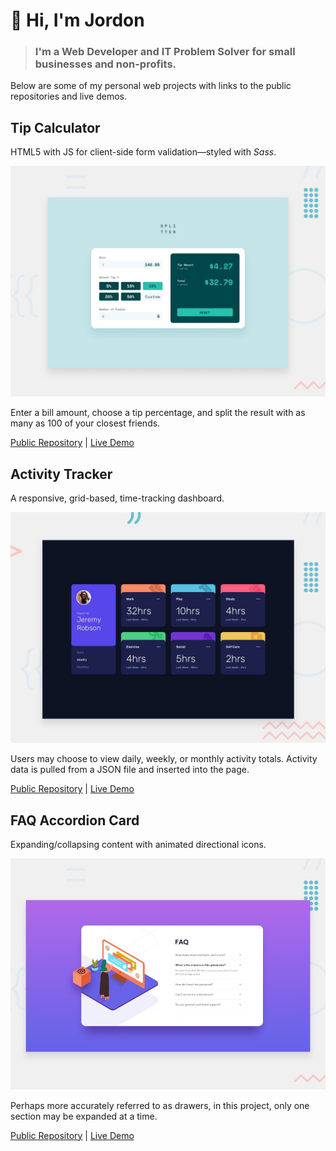 # :wave: Hi, I'm Jordon

> ### I'm a **Web Developer** and **IT Problem Solver** for small businesses and non-profits.

Below are some of my personal web projects with links to the public repositories and live demos.

## Tip Calculator

HTML5 with JS for client-side form validation—styled with _Sass_.

[![Tip Calculator Preview](./images/tip-calculator-preview.jpg)](https://jordon-young.github.io/fem-tip-calculator/)

Enter a bill amount, choose a tip percentage, and split the result with as many as 100 of your closest friends.

[Public Repository](https://github.com/jordon-young/fem-tip-calculator) | [Live Demo](https://jordon-young.github.io/fem-tip-calculator/)

## Activity Tracker

A responsive, grid-based, time-tracking dashboard.

[![Activity Tracker Preview](./images/activity-tracker-preview.jpg)](https://jordon-young.github.io/fem-activity-tracker/)

Users may choose to view daily, weekly, or monthly activity totals. Activity data is pulled from a JSON file and inserted into the page.

[Public Repository](https://github.com/jordon-young/fem-activity-tracker) | [Live Demo](https://jordon-young.github.io/fem-activity-tracker/)

## FAQ Accordion Card

Expanding/collapsing content with animated directional icons.

[![FAQ Accordion Card Preview](./images/faq-accordion-card-preview.jpg)](https://jordon-young.github.io/fem-faq-accordion-card/)

Perhaps more accurately referred to as drawers, in this project, only one section may be expanded at a time.

[Public Repository](https://github.com/jordon-young/fem-faq-accordion-card) | [Live Demo](https://jordon-young.github.io/fem-faq-accordion-card/)
